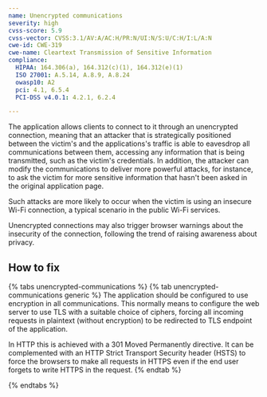 ```yaml
---
name: Unencrypted communications
severity: high
cvss-score: 5.9
cvss-vector: CVSS:3.1/AV:A/AC:H/PR:N/UI:N/S:U/C:H/I:L/A:N
cwe-id: CWE-319
cwe-name: Cleartext Transmission of Sensitive Information
compliance:
  HIPAA: 164.306(a), 164.312(c)(1), 164.312(e)(1)
  ISO 27001: A.5.14, A.8.9, A.8.24
  owasp10: A2
  pci: 4.1, 6.5.4
  PCI-DSS v4.0.1: 4.2.1, 6.2.4

---            
```


The application allows clients to connect to it through an unencrypted connection, meaning that an attacker that is strategically positioned between the victim's and the applications's traffic is able to eavesdrop all communications between them, accessing any information that is being transmitted, such as the victim's credentials. In addition, the attacker can modify the communications to deliver more powerful attacks, for instance, to ask the victim for more sensitive information that hasn't been asked in the original application page.

Such attacks are more likely to occur when the victim is using an insecure Wi-Fi connection, a typical scenario in the public Wi-Fi services.

Unencrypted connections may also trigger browser warnings about the insecurity of the connection, following the trend of raising awareness about privacy.

## How to fix

{% tabs unencrypted-communications %}
{% tab unencrypted-communications generic %}
The application should be configured to use encryption in all communications. This normally means to configure the web server to use TLS with a suitable choice of ciphers, forcing all incoming requests in plaintext (without encryption) to be redirected to TLS endpoint of the application.

In HTTP this is achieved with a 301 Moved Permanently directive. It can be complemented with an HTTP Strict Transport Security header (HSTS) to force the browsers to make all requests in HTTPS even if the end user forgets to write HTTPS in the request.
{% endtab %}

{% endtabs %}

